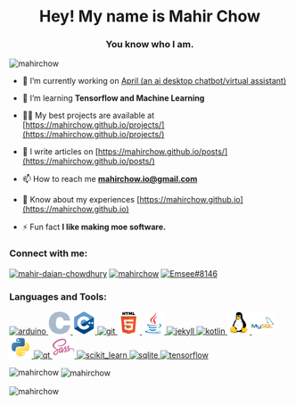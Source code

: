 <h1 align="center">Hey! My name is Mahir Chow</h1>
<h3 align="center">You know who I am.</h3>

<p align="left"> <img src="https://komarev.com/ghpvc/?username=mahirchow&label=Profile%20views&color=0e75b6&style=flat" alt="mahirchow" /> </p>

- 🔭 I’m currently working on [April (an ai desktop chatbot/virtual assistant)](https://github.com/mahirchow/April)

- 🌱 I’m learning **Tensorflow and Machine Learning**

- 👨‍💻 My best projects are available at [https://mahirchow.github.io/projects/](https://mahirchow.github.io/projects/)

- 📝 I write articles on [https://mahirchow.github.io/posts/](https://mahirchow.github.io/posts/)

- 📫 How to reach me **mahirchow.io@gmail.com**

- 📄 Know about my experiences [https://mahirchow.github.io](https://mahirchow.github.io)

- ⚡ Fun fact **I like making moe software.**

<h3 align="left">Connect with me:</h3>
<p align="left">
<a href="https://linkedin.com/in/mahir-daian-chowdhury" target="blank"><img align="center" src="https://cdn.jsdelivr.net/npm/simple-icons@3.0.1/icons/linkedin.svg" alt="mahir-daian-chowdhury" height="30" width="40" /></a>
<a href="https://instagram.com/mahirchow" target="blank"><img align="center" src="https://cdn.jsdelivr.net/npm/simple-icons@3.0.1/icons/instagram.svg" alt="mahirchow" height="30" width="40" /></a>
<a href="https://discord.gg/Emsee#8146" target="blank"><img align="center" src="https://cdn.jsdelivr.net/npm/simple-icons@3.0.1/icons/discord.svg" alt="Emsee#8146" height="30" width="40" /></a>
</p>

<h3 align="left">Languages and Tools:</h3>
<p align="left"> <a href="https://www.arduino.cc/" target="_blank"> <img src="https://cdn.worldvectorlogo.com/logos/arduino-1.svg" alt="arduino" width="40" height="40"/> </a> <a href="https://www.cprogramming.com/" target="_blank"> <img src="https://raw.githubusercontent.com/devicons/devicon/master/icons/c/c-original.svg" alt="c" width="40" height="40"/> </a> <a href="https://www.w3schools.com/cpp/" target="_blank"> <img src="https://raw.githubusercontent.com/devicons/devicon/master/icons/cplusplus/cplusplus-original.svg" alt="cplusplus" width="40" height="40"/> </a> <a href="https://git-scm.com/" target="_blank"> <img src="https://www.vectorlogo.zone/logos/git-scm/git-scm-icon.svg" alt="git" width="40" height="40"/> </a> <a href="https://www.w3.org/html/" target="_blank"> <img src="https://raw.githubusercontent.com/devicons/devicon/master/icons/html5/html5-original-wordmark.svg" alt="html5" width="40" height="40"/> </a> <a href="https://www.java.com" target="_blank"> <img src="https://raw.githubusercontent.com/devicons/devicon/master/icons/java/java-original.svg" alt="java" width="40" height="40"/> </a> <a href="https://jekyllrb.com/" target="_blank"> <img src="https://www.vectorlogo.zone/logos/jekyllrb/jekyllrb-icon.svg" alt="jekyll" width="40" height="40"/> </a> <a href="https://kotlinlang.org" target="_blank"> <img src="https://www.vectorlogo.zone/logos/kotlinlang/kotlinlang-icon.svg" alt="kotlin" width="40" height="40"/> </a> <a href="https://www.linux.org/" target="_blank"> <img src="https://raw.githubusercontent.com/devicons/devicon/master/icons/linux/linux-original.svg" alt="linux" width="40" height="40"/> </a> <a href="https://www.mysql.com/" target="_blank"> <img src="https://raw.githubusercontent.com/devicons/devicon/master/icons/mysql/mysql-original-wordmark.svg" alt="mysql" width="40" height="40"/> </a> <a href="https://www.python.org" target="_blank"> <img src="https://raw.githubusercontent.com/devicons/devicon/master/icons/python/python-original.svg" alt="python" width="40" height="40"/> </a> <a href="https://www.qt.io/" target="_blank"> <img src="https://upload.wikimedia.org/wikipedia/commons/0/0b/Qt_logo_2016.svg" alt="qt" width="40" height="40"/> </a> <a href="https://sass-lang.com" target="_blank"> <img src="https://raw.githubusercontent.com/devicons/devicon/master/icons/sass/sass-original.svg" alt="sass" width="40" height="40"/> </a> <a href="https://scikit-learn.org/" target="_blank"> <img src="https://upload.wikimedia.org/wikipedia/commons/0/05/Scikit_learn_logo_small.svg" alt="scikit_learn" width="40" height="40"/> </a> <a href="https://www.sqlite.org/" target="_blank"> <img src="https://www.vectorlogo.zone/logos/sqlite/sqlite-icon.svg" alt="sqlite" width="40" height="40"/> </a> <a href="https://www.tensorflow.org" target="_blank"> <img src="https://www.vectorlogo.zone/logos/tensorflow/tensorflow-icon.svg" alt="tensorflow" width="40" height="40"/> </a> </p>

<p><img align="left" src="https://github-readme-stats.vercel.app/api/top-langs?username=mahirchow&show_icons=true&locale=en&layout=compact" alt="mahirchow" /></p>

<p>&nbsp;<img align="center" src="https://github-readme-stats.vercel.app/api?username=mahirchow&show_icons=true&locale=en" alt="mahirchow" /></p>

<p><img align="center" src="https://github-readme-streak-stats.herokuapp.com/?user=mahirchow&" alt="mahirchow" /></p>

